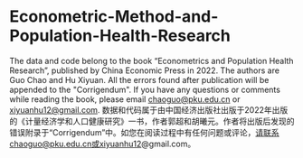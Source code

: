 # Econometric-Method-and-Population-Health-Research
The data and code belong to the book “Econometrics and Population Health Research”, published by China Economic Press in 2022. The authors are Guo Chao and Hu Xiyuan. All the errors found after publication will be appended to the "Corrigendum". If you have any questions or comments while reading the book, please email chaoguo@pku.edu.cn or xiyuanhu12@gmail.com.
数据和代码属于由中国经济出版社出版于2022年出版的《计量经济学和人口健康研究》一书，作者郭超和胡曦元。作者将出版后发现的错误附录于“Corrigendum”中。如您在阅读过程中有任何问题或评论，请联系chaoguo@pku.edu.cn或xiyuanhu12@gmail.com。
